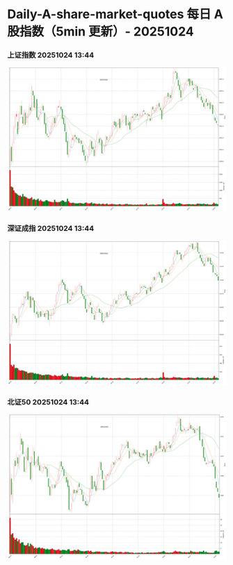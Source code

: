 
# Daily-A-share-market-quotes 每日 A 股指数（5min 更新）- 20251024

### 上证指数 20251024 13:44
![](./fig/2025/10/20251024-sh000001.png)

### 深证成指 20251024 13:44
![](./fig/2025/10/20251024-sz399001.png)

### 北证50 20251024 13:44
![](./fig/2025/10/20251024-bj899050.png)
